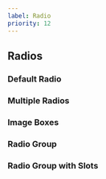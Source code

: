 ```yaml
---
label: Radio
priority: 12
---
```


## Radios

<ComponentMeta name="NRadio" />
<ComponentMeta name="NRadioGroup" />


### Default Radio

<ComponentDemo name="DefaultRadio" />

### Multiple Radios

<ComponentDemo name="MultipleRadios" />

### Image Boxes

<ComponentDemo name="ImageRadios" />

### Radio Group

<ComponentDemo name="RadioGroup" />

### Radio Group with Slots

<ComponentDemo name="RadioGroupSlots" />
